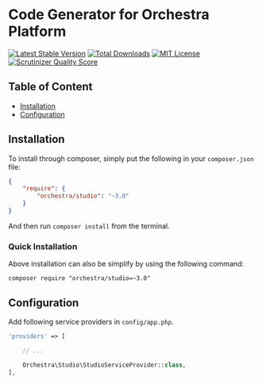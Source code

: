 Code Generator for Orchestra Platform
==============

[![Latest Stable Version](https://img.shields.io/github/release/orchestral/studio.svg?style=flat-square)](https://packagist.org/packages/orchestra/studio)
[![Total Downloads](https://img.shields.io/packagist/dt/orchestra/studio.svg?style=flat-square)](https://packagist.org/packages/orchestra/studio)
[![MIT License](https://img.shields.io/packagist/l/orchestra/studio.svg?style=flat-square)](https://packagist.org/packages/orchestra/studio)
[![Scrutinizer Quality Score](https://img.shields.io/scrutinizer/g/orchestral/studio/3.3.svg?style=flat-square)](https://scrutinizer-ci.com/g/orchestral/studio/)

## Table of Content

* [Installation](#installation)
* [Configuration](#configuration)

## Installation

To install through composer, simply put the following in your `composer.json` file:

```json
{
    "require": {
        "orchestra/studio": "~3.0"
    }
}
```

And then run `composer install` from the terminal.

### Quick Installation

Above installation can also be simplify by using the following command:

    composer require "orchestra/studio=~3.0"

## Configuration

Add following service providers in `config/app.php`.

```php
'providers' => [

    // ...

    Orchestra\Studio\StudioServiceProvider::class,
],
```

